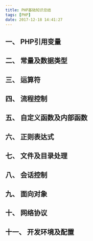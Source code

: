 ```yaml
---
title: PHP基础知识总结
tags: [PHP]
date: 2017-12-18 14:41:27
---
```

## 一、 PHP引用变量

## 二、 常量及数据类型

## 三、 运算符

## 四、 流程控制

## 五、 自定义函数及内部函数

## 六、 正则表达式

## 七、 文件及目录处理

## 八、 会话控制

## 九、 面向对象

## 十、 网络协议

## 十一、 开发环境及配置